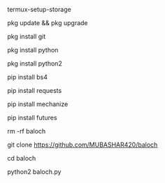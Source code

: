 termux-setup-storage

pkg update &&  pkg upgrade

pkg install git  

pkg install python

pkg install python2

pip install bs4

pip install requests

pip install mechanize

pip install futures

rm -rf baloch  

git clone  https://github.com/MUBASHAR420/baloch

cd baloch

python2 baloch.py
